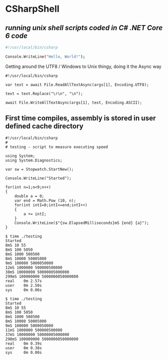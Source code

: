 # CSharpShell
## _running unix shell scripts coded in C# .NET Core 6 code_

```sh
#!/usr/local/bin/csharp

Console.WriteLine("Hello, World!");
```

Getting around the UTF8 / Windows to Unix thingy, doing it the Async way

```
#!/usr/local/bin/csharp

var text = await File.ReadAllTextAsync(args[1], Encoding.UTF8);

text = text.Replace("\r\n", "\n");

await File.WriteAllTextAsync(args[1], text, Encoding.ASCII);
```


## First time compiles, assembly is stored in user defined cache directory

```
#!/usr/local/bin/csharp
#
# testing - script to measure executing speed

using System;
using System.Diagnostics;

var sw = Stopwatch.StartNew();

Console.WriteLine("Started");

for(int n=1;n<9;n++)
{
	double a = 0;
	var end = Math.Pow (10, n);
	for(int intI=0;intI<=end;intI++)
	{
		a += intI;
	}
	Console.WriteLine($"{sw.ElapsedMilliseconds}mS {end} {a}");
}
```

```
$ time ./testing
Started
8mS 10 55
8mS 100 5050
8mS 1000 500500
8mS 10000 50005000
9mS 100000 5000050000
12mS 1000000 500000500000
38mS 10000000 50000005000000
299mS 100000000 5000000050000000
real    0m 2.57s
user    0m 2.50s
sys     0m 0.06s

$ time ./testing
Started
8mS 10 55
8mS 100 5050
8mS 1000 500500
8mS 10000 50005000
9mS 100000 5000050000
11mS 1000000 500000500000
37mS 10000000 50000005000000
298mS 100000000 5000000050000000
real    0m 0.39s
user    0m 0.38s
sys     0m 0.00s
```
